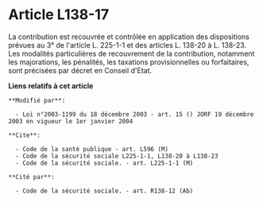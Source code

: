 # Article L138-17

La contribution est recouvrée et contrôlée en application des dispositions prévues au 3° de l'article L. 225-1-1 et des
articles L. 138-20 à L. 138-23. Les modalités particulières de recouvrement de la contribution, notamment les majorations,
les pénalités, les taxations provisionnelles ou forfaitaires, sont précisées par décret en Conseil d'Etat.

**Liens relatifs à cet article**

	**Modifié par**:

	  - Loi n°2003-1199 du 18 décembre 2003 - art. 15 () JORF 19 décembre 2003 en vigueur le 1er janvier 2004

	**Cite**:

	  - Code de la santé publique - art. L596 (M)
	  - Code de la sécurité sociale L225-1-1, L138-20 à L138-23
	  - Code de la sécurité sociale. - art. L225-1-1 (M)

	**Cité par**:

	  - Code de la sécurité sociale. - art. R138-12 (Ab)
